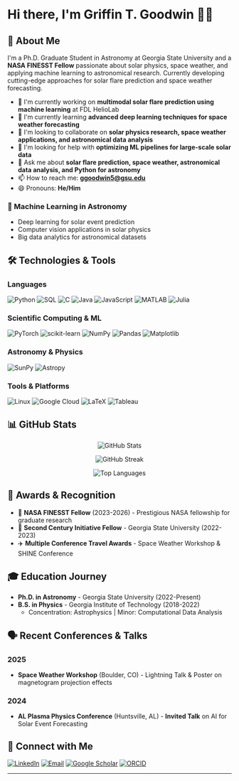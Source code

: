 # Hi there, I'm Griffin T. Goodwin 👋🌟

## 🚀 About Me
I'm a Ph.D. Graduate Student in Astronomy at Georgia State University and a **NASA FINESST Fellow** passionate about solar physics, space weather, and applying machine learning to astronomical research. Currently developing cutting-edge approaches for solar flare prediction and space weather forecasting.

- 🔭 I'm currently working on **multimodal solar flare prediction using machine learning** at FDL HelioLab
- 🌱 I'm currently learning **advanced deep learning techniques for space weather forecasting**
- 👯 I'm looking to collaborate on **solar physics research, space weather applications, and astronomical data analysis**
- 🤔 I'm looking for help with **optimizing ML pipelines for large-scale solar data**
- 💬 Ask me about **solar flare prediction, space weather, astronomical data analysis, and Python for astronomy**
- 📫 How to reach me: **ggoodwin5@gsu.edu**
- 😄 Pronouns: **He/Him**

### 🤖 Machine Learning in Astronomy
- Deep learning for solar event prediction
- Computer vision applications in solar physics
- Big data analytics for astronomical datasets

## 🛠️ Technologies & Tools

### Languages
![Python](https://img.shields.io/badge/-Python-3776AB?style=flat-square&logo=python&logoColor=white)
![SQL](https://img.shields.io/badge/-SQL-4479A1?style=flat-square&logo=mysql&logoColor=white)
![C](https://img.shields.io/badge/-C-A8B9CC?style=flat-square&logo=c&logoColor=black)
![Java](https://img.shields.io/badge/-Java-007396?style=flat-square&logo=java&logoColor=white)
![JavaScript](https://img.shields.io/badge/-JavaScript-F7DF1E?style=flat-square&logo=javascript&logoColor=black)
![MATLAB](https://img.shields.io/badge/-MATLAB-0076A8?style=flat-square&logo=mathworks&logoColor=white)
![Julia](https://img.shields.io/badge/-Julia-9558B2?style=flat-square&logo=julia&logoColor=white)

### Scientific Computing & ML
![PyTorch](https://img.shields.io/badge/-PyTorch-EE4C2C?style=flat-square&logo=pytorch&logoColor=white)
![scikit-learn](https://img.shields.io/badge/-scikit--learn-F7931E?style=flat-square&logo=scikit-learn&logoColor=white)
![NumPy](https://img.shields.io/badge/-NumPy-013243?style=flat-square&logo=numpy&logoColor=white)
![Pandas](https://img.shields.io/badge/-Pandas-150458?style=flat-square&logo=pandas&logoColor=white)
![Matplotlib](https://img.shields.io/badge/-Matplotlib-11557c?style=flat-square&logo=python&logoColor=white)

### Astronomy & Physics
![SunPy](https://img.shields.io/badge/-SunPy-FFD43B?style=flat-square&logo=python&logoColor=black)
![Astropy](https://img.shields.io/badge/-Astropy-306998?style=flat-square&logo=python&logoColor=white)


### Tools & Platforms
![Linux](https://img.shields.io/badge/-Linux-FCC624?style=flat-square&logo=linux&logoColor=black)
![Google Cloud](https://img.shields.io/badge/-Google%20Cloud-4285F4?style=flat-square&logo=google-cloud&logoColor=white)
![LaTeX](https://img.shields.io/badge/-LaTeX-008080?style=flat-square&logo=latex&logoColor=white)
![Tableau](https://img.shields.io/badge/-Tableau-E97627?style=flat-square&logo=tableau&logoColor=white)

## 📊 GitHub Stats

<p align="center">
  <img src="https://github-readme-stats.vercel.app/api?username=griffin-goodwin&show_icons=true&theme=tokyonight&hide_border=true&count_private=true" alt="GitHub Stats" />
</p>

<p align="center">
  <img src="https://github-readme-streak-stats.herokuapp.com/?user=griffin-goodwin&theme=tokyonight&hide_border=true" alt="GitHub Streak" />
</p>

<p align="center">
  <img src="https://github-readme-stats.vercel.app/api/top-langs/?username=griffin-goodwin&layout=compact&theme=tokyonight&hide_border=true" alt="Top Languages" />
</p>


## 🏅 Awards & Recognition

- 🚀 **NASA FINESST Fellow** (2023-2026) - Prestigious NASA fellowship for graduate research
- 🌟 **Second Century Initiative Fellow** - Georgia State University (2022-2023)
- ✈️ **Multiple Conference Travel Awards** - Space Weather Workshop & SHINE Conference

## 🎓 Education Journey

- **Ph.D. in Astronomy** - Georgia State University (2022-Present)
- **B.S. in Physics** - Georgia Institute of Technology (2018-2022) 
  - Concentration: Astrophysics | Minor: Computational Data Analysis

## 🗣️ Recent Conferences & Talks

### 2025
- **Space Weather Workshop** (Boulder, CO) - Lightning Talk & Poster on magnetogram projection effects
### 2024
- **AL Plasma Physics Conference** (Huntsville, AL) - **Invited Talk** on AI for Solar Event Forecasting

## 🤝 Connect with Me

[![LinkedIn](https://img.shields.io/badge/-LinkedIn-0077B5?style=for-the-badge&logo=linkedin&logoColor=white)](https://www.linkedin.com/in/griffin-goodwin/)
[![Email](https://img.shields.io/badge/-Email-D14836?style=for-the-badge&logo=gmail&logoColor=white)](mailto:ggoodwin5@gsu.edu)
[![Google Scholar](https://img.shields.io/badge/-Google%20Scholar-4285F4?style=for-the-badge&logo=google-scholar&logoColor=white)](https://scholar.google.com/citations?hl=en&user=LHEiuS4AAAAJ)
[![ORCID](https://img.shields.io/badge/-ORCID-A6CE39?style=for-the-badge&logo=orcid&logoColor=white)](https://orcid.org/0000-0003-3493-9174)



---

<p align="center">
  <img src="https://komarev.com/ghpvc/?username=griffin-goodwin&color=orange&style=flat-sq
